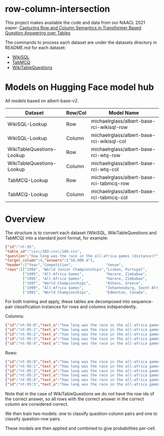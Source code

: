 # row-column-intersection
This project makes available the code and data from our NAACL 2021 paper: [Capturing Row and Column Semantics in Transformer Based Question Answering over Tables](https://www.aclweb.org/anthology/2021.naacl-main.96/)
<!--Also available on [arxiv](https://arxiv.org/abs/2104.08303)-->

The commands to process each dataset are under the datasets directory in README.md for each dataset:

* [WikiSQL](datasets/wikisql/README.md)
* [TabMCQ](datasets/tabmcq/README.md)
* [WikiTableQuestions](datasets/wtq/README.md)

# Models on Hugging Face model hub

All models based on albert-base-v2.

| Dataset | Row/Col | Model Name | 
| ------- | ------- | ---------- |
| WikiSQL-Lookup |  Row  | michaelrglass/albert-base-rci-wikisql-row
| WikiSQL-Lookup |  Column  | michaelrglass/albert-base-rci-wikisql-col
| WikiTableQuestions-Lookup |  Row  | michaelrglass/albert-base-rci-wtq-row
| WikiTableQuestions-Lookup |  Column  | michaelrglass/albert-base-rci-wtq-col
| TabMCQ-Lookup |  Row  | michaelrglass/albert-base-rci-tabmcq-row
| TabMCQ-Lookup |  Column  | michaelrglass/albert-base-rci-tabmcq-col

# Overview

The structure is to convert each dataset (WikiSQL, WikiTableQuestions and TabMCQ) into a standard jsonl format, for example:
```json
{"id":"nt-95",
"table_id":"csv\/203-csv\/189.csv",
"question":"how long was the race in the all-africa games (distance)?",
"target_column":4,"answers":["10,000 m"],
"header":["Year","Competition",               "Venue",                     "Position","Notes"],
"rows":[["1994", "World Junior Championships","Lisbon, Portugal",          "2nd",     "5,000 m"],
        ["1995", "All-Africa Games",          "Harare, Zimbabwe",          "2nd",     "5,000 m"],
        ["1995", "All-Africa Games",          "Harare, Zimbabwe",          "2nd",     "10,000 m"],
        ["1997", "World Championships",       "Athens, Greece",            "7th",     "10,000 m"],
        ["1999", "All-Africa Games",          "Johannesburg, South Africa","3rd",     "10,000 m"],
        ["2001", "World Championships",       "Edmonton, Canada",          "9th",     "10,000 m"]]}
```

For both training and apply, these tables are decomposed into sequence-pair classification instances for rows and columns independently.

Columns:
```json
{"id":"nt-95:0","text_a":"how long was the race in the all-africa games (distance)?","text_b":"Year * 1994 * 1995 * 1995 * 1997 * 1999 * 2001","label":false}
{"id":"nt-95:1","text_a":"how long was the race in the all-africa games (distance)?","text_b":"Competition * World Junior Championships * All-Africa Games * All-Africa Games * World Championships * All-Africa Games * World Championships","label":false}
{"id":"nt-95:2","text_a":"how long was the race in the all-africa games (distance)?","text_b":"Venue * Lisbon, Portugal * Harare, Zimbabwe * Harare, Zimbabwe * Athens, Greece * Johannesburg, South Africa * Edmonton, Canada","label":false}
{"id":"nt-95:3","text_a":"how long was the race in the all-africa games (distance)?","text_b":"Position * 2nd * 2nd * 2nd * 7th * 3rd * 9th","label":false}
{"id":"nt-95:4","text_a":"how long was the race in the all-africa games (distance)?","text_b":"Notes * 5,000 m * 5,000 m * 10,000 m * 10,000 m * 10,000 m * 10,000 m","label":true}
```

Rows:
```json
{"id":"nt-95:0","text_a":"how long was the race in the all-africa games (distance)?","text_b":"Year : 1994 * Competition : World Junior Championships * Venue : Lisbon, Portugal * Position : 2nd * Notes : 5,000 m","label":false}
{"id":"nt-95:1","text_a":"how long was the race in the all-africa games (distance)?","text_b":"Year : 1995 * Competition : All-Africa Games * Venue : Harare, Zimbabwe * Position : 2nd * Notes : 5,000 m","label":false}
{"id":"nt-95:2","text_a":"how long was the race in the all-africa games (distance)?","text_b":"Year : 1995 * Competition : All-Africa Games * Venue : Harare, Zimbabwe * Position : 2nd * Notes : 10,000 m","label":true}
{"id":"nt-95:3","text_a":"how long was the race in the all-africa games (distance)?","text_b":"Year : 1997 * Competition : World Championships * Venue : Athens, Greece * Position : 7th * Notes : 10,000 m","label":true}
{"id":"nt-95:4","text_a":"how long was the race in the all-africa games (distance)?","text_b":"Year : 1999 * Competition : All-Africa Games * Venue : Johannesburg, South Africa * Position : 3rd * Notes : 10,000 m","label":true}
{"id":"nt-95:5","text_a":"how long was the race in the all-africa games (distance)?","text_b":"Year : 2001 * Competition : World Championships * Venue : Edmonton, Canada * Position : 9th * Notes : 10,000 m","label":true}
```

Note that in the case of WikiTableQuestions we do not have the row ids of the correct answer, so all rows with the correct answer in the correct column are considered correct.

We then train two models: one to classify question-column pairs and one to classify question-row pairs.

These models are then applied and combined to give probabilities per-cell.
